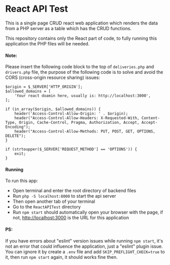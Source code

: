 # React API Test

This is a single page CRUD react web application which renders the data from a PHP server as a table which has the CRUD functions. 

This repository contains only the React part of code, to fully running this application the PHP files will be needed.

#### Note:
Please insert the following code block to the top of `deliveries.php` and `drivers.php` file, the purpose of the following code is to solve and avoid the CORS (cross-origin resource sharing) issues:
```
$origin = $_SERVER['HTTP_ORIGIN'];
$allowed_domains = [
    'Your react doamin here, usually is: http://localhost:3000',
];

if (in_array($origin, $allowed_domains)) {
    header('Access-Control-Allow-Origin: ' . $origin);
    header("Access-Control-Allow-Headers: X-Requested-With, Content-Type, Origin, Cache-Control, Pragma, Authorization, Accept, Accept-Encoding");
    header("Access-Control-Allow-Methods: PUT, POST, GET, OPTIONS, DELETE");
}

if (strtoupper($_SERVER['REQUEST_METHOD'] == 'OPTIONS')) {
    exit;
}
```
#### Running
To run this app:
- Open terminal and enter the root directory of backend files
- Run `php -S localhost:8000` to start the api server
- Then open another tab of your terminal
- Go to the `ReactAPITest` directory
- Run `npm start` should automatically open your browser with the page, if not, [http://localhost:3000](http://localhost:3000) is the URL for this application

#### PS:
If you have errors about "eslint" version issues while running `npm start`, it's not an error that could influence the application, just a "eslint" plugin issue. You can ignore it by create a `.env` file and add `SKIP_PREFLIGHT_CHECK=true` to it, then run `npm start` again, it should works fine then. 